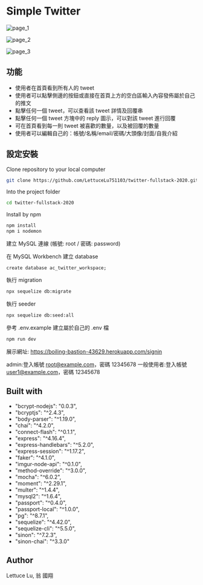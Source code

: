 # Simple Twitter

![page_1](./loginv1.png)

![page_2](./indexv1.png)

![page_3](./userv1.png)


## 功能
* 使用者在首頁看到所有人的 tweet
* 使用者可以點擊側邊的按鈕或直接在首頁上方的空白區輸入內容發佈屬於自己的推文
* 點擊任何一個 tweet，可以查看該 tweet 詳情及回覆串
* 點擊任何一個 tweet 方塊中的 reply 圖示，可以對該 tweet 進行回覆
* 可在首頁看到每一則 tweet 被喜歡的數量，以及被回覆的數量
* 使用者可以編輯自己的：帳號/名稱/email/密碼/大頭像/封面/自我介紹

## 設定安裝

Clone repository to your local computer

```bash
git clone https://github.com/LettuceLu751103/twitter-fullstack-2020.git
```

Into the project folder

```bash
cd twitter-fullstack-2020
```

Install by npm

```bash
npm install
npm i nodemon
```

建立 MySQL 連線 (帳號: root / 密碼: password)

在 MySQL Workbench 建立 database

```
create database ac_twitter_workspace;
```

執行 migration

```bash
npx sequelize db:migrate
```

執行 seeder

```bash
npx sequelize db:seed:all
```

參考 .env.example 建立屬於自己的 .env 檔

```bash
npm run dev
```

展示網址: https://boiling-bastion-43629.herokuapp.com/signin

admin:登入帳號 root@example.com，密碼 12345678
一般使用者:登入帳號 user1@example.com，密碼 12345678


## Built with
* "bcrypt-nodejs": "0.0.3",
* "bcryptjs": "^2.4.3",
* "body-parser": "^1.19.0",
* "chai": "^4.2.0",
* "connect-flash": "^0.1.1",
* "express": "^4.16.4",
* "express-handlebars": "^5.2.0",
* "express-session": "^1.17.2",
* "faker": "^4.1.0",
* "imgur-node-api": "^0.1.0",
* "method-override": "^3.0.0",
* "mocha": "^6.0.2",
* "moment": "^2.29.1",
* "multer": "^1.4.4",
* "mysql2": "^1.6.4",
* "passport": "^0.4.0",
* "passport-local": "^1.0.0",
* "pg": "^8.7.1",
* "sequelize": "^4.42.0",
* "sequelize-cli": "^5.5.0",
* "sinon": "^7.2.3",
* "sinon-chai": "^3.3.0"


## Author
Lettuce Lu, 翁 國翔
